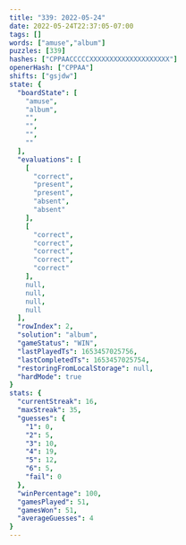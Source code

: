 ```yaml
---
title: "339: 2022-05-24"
date: 2022-05-24T22:37:05-07:00
tags: []
words: ["amuse","album"]
puzzles: [339]
hashes: ["CPPAACCCCCXXXXXXXXXXXXXXXXXXXX"]
openerHash: ["CPPAA"]
shifts: ["gsjdw"]
state: {
  "boardState": [
    "amuse",
    "album",
    "",
    "",
    "",
    ""
  ],
  "evaluations": [
    [
      "correct",
      "present",
      "present",
      "absent",
      "absent"
    ],
    [
      "correct",
      "correct",
      "correct",
      "correct",
      "correct"
    ],
    null,
    null,
    null,
    null
  ],
  "rowIndex": 2,
  "solution": "album",
  "gameStatus": "WIN",
  "lastPlayedTs": 1653457025756,
  "lastCompletedTs": 1653457025754,
  "restoringFromLocalStorage": null,
  "hardMode": true
}
stats: {
  "currentStreak": 16,
  "maxStreak": 35,
  "guesses": {
    "1": 0,
    "2": 5,
    "3": 10,
    "4": 19,
    "5": 12,
    "6": 5,
    "fail": 0
  },
  "winPercentage": 100,
  "gamesPlayed": 51,
  "gamesWon": 51,
  "averageGuesses": 4
}
---
```


<!-- more -->
